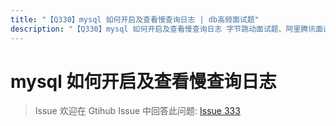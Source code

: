 ```yaml
---
title: "【Q330】mysql 如何开启及查看慢查询日志 | db高频面试题"
description: "【Q330】mysql 如何开启及查看慢查询日志 字节跳动面试题、阿里腾讯面试题、美团小米面试题。"
---
```


# mysql 如何开启及查看慢查询日志

> Issue
> 欢迎在 Gtihub Issue 中回答此问题: [Issue 333](https://github.com/shfshanyue/Daily-Question/issues/333)
